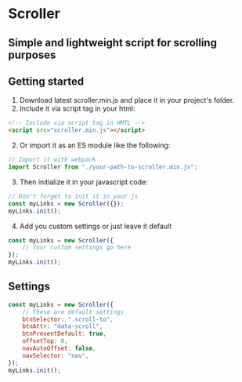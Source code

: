 # Scroller
## Simple and lightweight script for scrolling purposes

## Getting started
1. Download latest scroller.min.js and place it in your project's folder.
2. Include it via script tag in your html:

```html
<!-- Include via script tag in HMTL -->
<script src="scroller.min.js"></script>
```
2. Or import it as an ES module like the following:

```js 
// Import it with webpack
import Scroller from "./your-path-to-scroller.min.js";
```

3. Then initialize it in your javascript code:

```js
// Don't forget to init it in your js
const myLinks = new Scroller({});
myLinks.init();
```
4. Add you custom settings or just leave it default

```js
const myLinks = new Scroller({
    // Your custom settings go here
});
myLinks.init();  
```

## Settings

```js 
const myLinks = new Scroller({
    // These are default settings
    btnSelector: ".scroll-to",
    btnAttr: "data-scroll",
    btnPreventDefault: true,
    offsetTop: 0,
    navAutoOffset: false,
    navSelector: "nav",
});
myLinks.init();   
```
